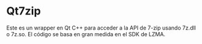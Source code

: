 # Qt7zip
Este es un wrapper en Qt C++ para acceder a la API de 7-zip usando 7z.dll o 7z.so. El código se basa en gran medida en el SDK de LZMA.
